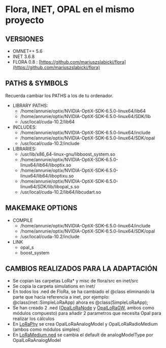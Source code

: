 # Flora, INET, OPAL en el mismo proyecto
## VERSIONES
* OMNET++ 5.6
* INET 3.6.8
* FLORA 0.8 : [https://github.com/mariuszslabicki/flora](https://github.com/mariuszslabicki/flora)

## PATHS & SYMBOLS
Recuerda cambiar los PATHS a los de tu ordenador.
* LIBRARY PATHS:
	* /home/anrunie/optix/NVIDIA-OptiX-SDK-6.5.0-linux64/lib64
	* /home/anrunie/optix/NVIDIA-OptiX-SDK-6.5.0-linux64/SDK/lib
	* /usr/local/cuda-10.2/lib64
* INCLUDES:
	* /home/anrunie/optix/NVIDIA-OptiX-SDK-6.5.0-linux64/include
	* /home/anrunie/optix/NVIDIA-OptiX-SDK-6.5.0-linux64/SDK/opal
	* /usr/local/cuda-10.2/include
* LIBRARIES:
	* /usr/lib/x86_64-linux-gnu/libboost_system.so
	* /home/anrunie/optix/NVIDIA-OptiX-SDK-6.5.0-linux64/lib64/liboptix.so
	* /home/anrunie/optix/NVIDIA-OptiX-SDK-6.5.0-linux64/lib64/liboptixu.so
	* /home/anrunie/optix/NVIDIA-OptiX-SDK-6.5.0-linux64/SDK/lib/libopal_s.so
	* /usr/local/cuda-10.2/lib64/libcudart.so

## MAKEMAKE OPTIONS
* COMPILE
	* /home/anrunie/optix/NVIDIA-OptiX-SDK-6.5.0-linux64/include
	* /home/anrunie/optix/NVIDIA-OptiX-SDK-6.5.0-linux64/SDK/opal
	* /usr/local/cuda-10.2/include 
* LINK
	* opal_s
	* boost_system 

## CAMBIOS REALIZADOS PARA LA ADAPTACIÓN
* Se copian las carpetas LoRa* y misc de flora/src en inet/src
* Se copia la carpeta simulations en inet/
* En todos los .ned de FloRa, se ha cambiado el @class eliminando la parte que hacía referencia a inet, por ejemplo: @class(inet::SimpleLoRaApp) ahora es @class(SimpleLoRaApp);
* Se han creado 2 .ned ([OpalLoRaNode](https://github.com/aruznieto/LoRa-INET-AI1/blob/master/inet/src/inet/LoraNode/OpalLoRaNode.ned) y [OpalLoRaGW](https://github.com/aruznieto/LoRa-INET-AI1/blob/master/inet/src/inet/LoraNode/OpalLoRaGW.ned), ambos como módulos compuesto) para añadir 2 parametros que necesita Opal para realizar los cálculos
* En [LoRaPhy](https://github.com/aruznieto/LoRa-INET-AI1/tree/master/inet/src/inet/LoRaPhy) se crea OpalLoRaAnalogModel y OpalLoRaRadioMedium (ambos como módulos simples)
* En [LoRaMedium.ned](https://github.com/aruznieto/LoRa-INET-AI1/blob/master/inet/src/inet/LoRaPhy/LoRaMedium.ned) se cambia el default de analogModelType por OpalLoRaAnalogModel
